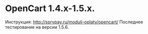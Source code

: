 OpenСart 1.4.x-1.5.x. 
========
Инструкция: http://sprypay.ru/moduli-oplaty/opencart/
Последнее тестирование на версии 1.5.6.
